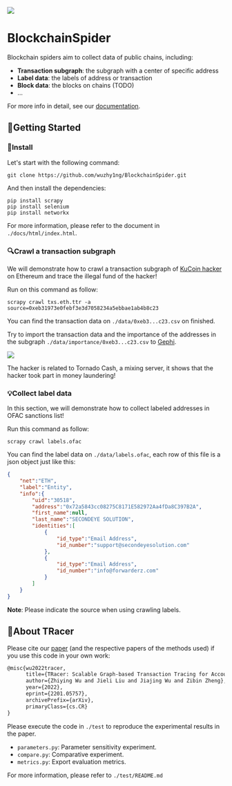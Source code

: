 ![](http://120.78.210.226:8000/logo.jpg)

# BlockchainSpider

Blockchain spiders aim to collect data of public chains, including:

- **Transaction subgraph**: the subgraph with a center of specific address
- **Label data**: the labels of address or transaction
- **Block data**: the blocks on chains (TODO)
- ...

For more info in detail, see our [documentation](https://870167019.gitbook.io/blockchainspider/).



## 🚀Getting Started

### 🔧Install

Let's start with the following command:
```shell
git clone https://github.com/wuzhy1ng/BlockchainSpider.git
```
And then install the dependencies:

```shell
pip install scrapy
pip install selenium
pip install networkx
```

For more information, please refer to the document in `./docs/html/index.html`.



### 🔍Crawl a transaction subgraph

We will demonstrate how to crawl a transaction subgraph of [KuCoin hacker](https://etherscan.io/address/0xeb31973e0febf3e3d7058234a5ebbae1ab4b8c23) on Ethereum and trace the illegal fund of the hacker!

Run on this command as follow:

```shell
scrapy crawl txs.eth.ttr -a source=0xeb31973e0febf3e3d7058234a5ebbae1ab4b8c23
```

You can find the transaction data on `./data/0xeb3...c23.csv` on finished. 

Try to import the transaction data and the importance of the addresses in the subgraph `./data/importance/0xeb3...c23.csv` to [Gephi](https://gephi.org/).

![](http://120.78.210.226:8000/readme_kucoin.png)

The hacker is related to Tornado Cash, a mixing server, it shows that the hacker took part in money laundering! 



### 💡Collect label data

In this section, we will demonstrate how to collect labeled addresses in OFAC sanctions list!

Run this command as follow:

```shell	
scrapy crawl labels.ofac
```

You can find the label data on `./data/labels.ofac`, each row of this file is a json object just like this:

```json
{
    "net":"ETH",
    "label":"Entity",
    "info":{
        "uid":"30518",
        "address":"0x72a5843cc08275C8171E582972Aa4fDa8C397B2A",
        "first_name":null,
        "last_name":"SECONDEYE SOLUTION",
        "identities":[
            {
                "id_type":"Email Address",
                "id_number":"support@secondeyesolution.com"
            },
            {
                "id_type":"Email Address",
                "id_number":"info@forwarderz.com"
            }
        ]
    }
}
```

**Note**: Please indicate the source when using crawling labels.



## 🔬About TRacer

Please cite our [paper](https://arxiv.org/abs/2201.05757) (and the respective papers of the methods used) if you use this code in your own work:

```latex
@misc{wu2022tracer,
      title={TRacer: Scalable Graph-based Transaction Tracing for Account-based Blockchain Trading Systems}, 
      author={Zhiying Wu and Jieli Liu and Jiajing Wu and Zibin Zheng},
      year={2022},
      eprint={2201.05757},
      archivePrefix={arXiv},
      primaryClass={cs.CR}
}
```

Please execute the code in `./test` to reproduce the experimental results in the paper.

- `parameters.py`: Parameter sensitivity experiment.
- `compare.py`: Comparative experiment.
- `metrics.py`: Export evaluation metrics.

For more information, please refer to `./test/README.md`
